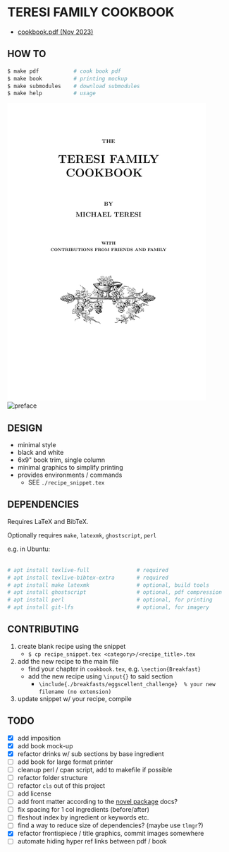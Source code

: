 # TERESI FAMILY COOKBOOK

- [cookbook.pdf (Nov 2023)](https://github.com/teresi/teresi.github.io/blob/master/cookbook/archive/cookbook_20231121.pdf)


## HOW TO

```bash
$ make pdf           # cook book pdf
$ make book          # printing mockup
$ make submodules    # download submodules
$ make help          # usage
```

![title](https://github.com/teresi/teresi.github.io/blob/master/title.png)
![preface](https://github.com/teresi/teresi.github.io/blob/master/preface.png)


## DESIGN
- minimal style
- black and white
- 6x9" book trim, single column
- minimal graphics to simplify printing
- provides environments / commands
    - SEE `./recipe_snippet.tex`


## DEPENDENCIES
Requires LaTeX and BibTeX.

Optionally requires `make`, `latexmk`, `ghostscript`, `perl`

e.g. in Ubuntu:
```bash

# apt install texlive-full               # required
# apt install texlive-bibtex-extra       # required
# apt install make latexmk               # optional, build tools
# apt install ghostscript                # optional, pdf compression
# apt install perl                       # optional, for printing
# apt install git-lfs                    # optional, for imagery
```

## CONTRIBUTING

1. create blank recipe using the snippet
    - `$ cp recipe_snippet.tex <category>/<recipe_title>.tex`
2. add the new recipe to the main file
    - find your chapter in `cookbook.tex`, e.g. `\section{Breakfast}`
    - add the new recipe using `\input{}` to said section
        - `\include{./breakfasts/eggscellent_challenge}  % your new filename (no extension)`
3. update snippet w/ your recipe, compile


## TODO

- [x] add imposition
- [x] add book mock-up
- [x] refactor drinks w/ sub sections by base ingredient
- [ ] add book for large format printer
- [ ] cleanup perl / cpan script, add to makefile if possible
- [ ] refactor folder structure
- [ ] refactor `cls` out of this project
- [ ] add license
- [ ] add front matter according to the [novel package](https://mirror2.sandyriver.net/pub/ctan/macros/luatex/latex/novel/doc/novel-documentation.html) docs?
- [ ] fix spacing for 1 col ingredients (before/after)
- [ ] fleshout index by ingredient or keywords etc.
- [ ] find a way to reduce size of dependencies? (maybe use `tlmgr`?)
- [x] refactor frontispiece / title graphics, commit images somewhere
- [ ] automate hiding hyper ref links between pdf / book
